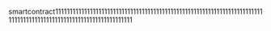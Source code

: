 smartcontract1111111111111111111111111111111111111111111111111111111111111111111111111111111111111111111111111111111111111111111
